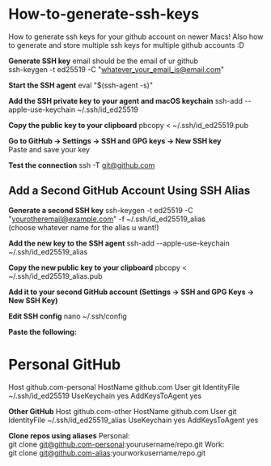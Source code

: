 # How-to-generate-ssh-keys
How to generate ssh keys for your github account on newer Macs! Also how to generate and store multiple ssh keys for multiple github accounts :D

**Generate SSH key**
email should be the email of ur github  
ssh-keygen -t ed25519 -C "whatever_your_email_is@email.com"

**Start the SSH agent**
eval "$(ssh-agent -s)"

**Add the SSH private key to your agent and macOS keychain**
ssh-add --apple-use-keychain ~/.ssh/id_ed25519

**Copy the public key to your clipboard**
pbcopy < ~/.ssh/id_ed25519.pub

 **Go to GitHub → Settings → SSH and GPG keys → New SSH key**  
Paste and save your key

**Test the connection**
ssh -T git@github.com


## Add a Second GitHub Account Using SSH Alias ##

**Generate a second SSH key**
ssh-keygen -t ed25519 -C "yourotheremail@example.com" -f ~/.ssh/id_ed25519_alias  
(choose whatever name for the alias u want!)

**Add the new key to the SSH agent**
ssh-add --apple-use-keychain ~/.ssh/id_ed25519_alias

**Copy the new public key to your clipboard**
pbcopy < ~/.ssh/id_ed25519_alias.pub

**Add it to your second GitHub account (Settings → SSH and GPG Keys → New SSH Key)**  

**Edit SSH config**
nano ~/.ssh/config

**Paste the following:**
# Personal GitHub
Host github.com-personal
  HostName github.com
  User git
  IdentityFile ~/.ssh/id_ed25519
  UseKeychain yes
  AddKeysToAgent yes

**Other GitHub**
Host github.com-other
  HostName github.com
  User git
  IdentityFile ~/.ssh/id_ed25519_alias
  UseKeychain yes
  AddKeysToAgent yes

**Clone repos using aliases**
Personal:  
git clone git@github.com-personal:yourusername/repo.git
Work:  
git clone git@github.com-alias:yourworkusername/repo.git